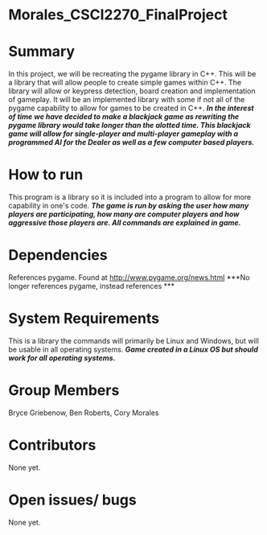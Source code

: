 # Morales_CSCI2270_FinalProject

# Summary
In this project, we will be recreating the pygame library in C++. This will be a library that will allow people to create simple games within C++. The library will allow or keypress detection, board creation and implementation of gameplay. It will be an implemented library with some if not all of the pygame capability to allow for games to be created in C++. ***In the interest of time we have decided to make a blackjack game as rewriting the pygame library would take longer than the alotted time. This blackjack game will allow for single-player and multi-player gameplay with a programmed AI for the Dealer as well as a few computer based players.***

# How to run
This program is a library so it is included into a program to allow for more capability in one's code. ***The game is run by asking the user how many players are participating, how many are computer players and how aggressive those players are. All commands are explained in game.***

# Dependencies
References pygame. Found at http://www.pygame.org/news.html ***No longer references pygame, instead references ***

# System Requirements
This is a library the commands will primarily be Linux and Windows, but will be usable in all operating systems. ***Game created in a Linux OS but should work for all operating systems.***

# Group Members
Bryce Griebenow, Ben Roberts, Cory Morales

# Contributors
None yet.

# Open issues/ bugs
None yet.
